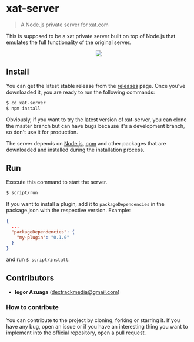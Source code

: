 # xat-server
> A Node.js private server for xat.com 

This is supposed to be a xat private server built on top of Node.js that emulates the full functionality of the original server.

<div align="center">
  <img src="http://i.imgur.com/9nxO0PA.png">
</div>

## Install
You can get the latest stable release from the [releases](https://github.com/iiegor/xat-server/releases) page. Once you've downloaded it, you are ready to run the following commands:
```sh
$ cd xat-server
$ npm install
```
Obviously, if you want to try the latest version of xat-server, you can clone the master branch but can have bugs because it's a development branch, so don't use it for production.

The server depends on [Node.js](http://nodejs.org/), [npm](http://npmjs.org/) and other packages that are downloaded and installed during the installation process.

## Run
Execute this command to start the server.
```sh
$ script/run
```
If you want to install a plugin, add it to ``packageDependencies`` in the package.json with the respective version.
Example:
```json
{
  ...
  "packageDependencies": {
    "my-plugin": "0.1.0"
  }
}
```
and run ``$ script/install``.

## Contributors
* **Iegor Azuaga** (dextrackmedia@gmail.com)

### How to contribute
You can contribute to the project by cloning, forking or starring it. If you have any bug, open an issue or if you have an interesting thing you want to implement into the official repository, open a pull request.
